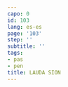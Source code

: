 ```yaml
---
capo: 0
id: 103
lang: es-es
page: '103'
step: ''
subtitle: ''
tags:
- pas
- pen
title: LAUDA SION
---
```

